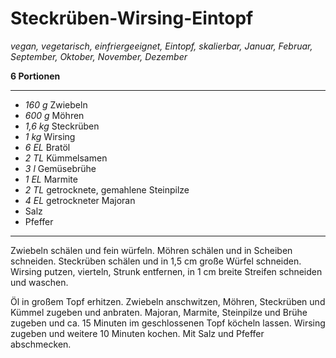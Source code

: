 # Steckrüben-Wirsing-Eintopf

*vegan, vegetarisch, einfriergeeignet, Eintopf, skalierbar, Januar, Februar, September, Oktober, November, Dezember*

**6 Portionen**

---

- *160 g* Zwiebeln
- *600 g* Möhren
- *1,6 kg* Steckrüben
- *1 kg* Wirsing
- *6 EL* Bratöl
- *2 TL* Kümmelsamen
- *3 l* Gemüsebrühe
- *1 EL* Marmite
- *2 TL* getrocknete, gemahlene Steinpilze
- *4 EL* getrockneter Majoran
- Salz
- Pfeffer

---

Zwiebeln schälen und fein würfeln. Möhren schälen und in Scheiben schneiden. Steckrüben schälen und in 1,5 cm große Würfel schneiden. Wirsing putzen, vierteln, Strunk entfernen, in 1 cm breite Streifen schneiden und waschen.

Öl in großem Topf erhitzen. Zwiebeln anschwitzen, Möhren, Steckrüben und Kümmel zugeben und anbraten. Majoran, Marmite, Steinpilze und Brühe zugeben und ca. 15 Minuten im geschlossenen Topf köcheln lassen. Wirsing zugeben und weitere 10 Minuten kochen. Mit Salz und Pfeffer abschmecken.
